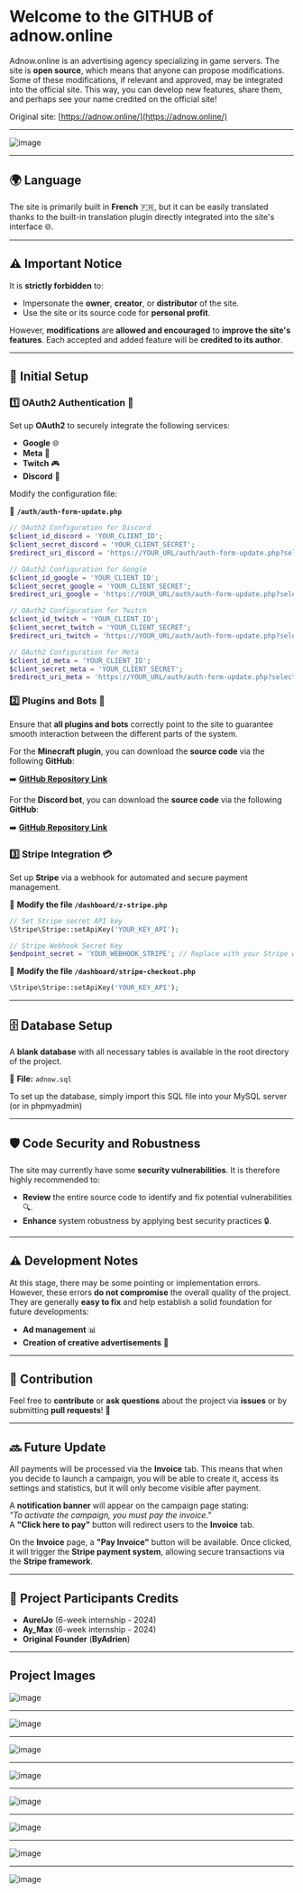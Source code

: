 # Welcome to the GITHUB of **adnow.online**

Adnow.online is an advertising agency specializing in game servers. The site is **open source**, which means that anyone can propose modifications. Some of these modifications, if relevant and approved, may be integrated into the official site. This way, you can develop new features, share them, and perhaps see your name credited on the official site!

Original site: [https://adnow.online/](https://adnow.online/)

---

![image](https://github.com/user-attachments/assets/b0f0c615-6052-44cb-baa3-f9806d5b63e8)

---

## 🌍 Language
The site is primarily built in **French** 🇫🇷, but it can be easily translated thanks to the built-in translation plugin directly integrated into the site's interface 🌐.

---

## ⚠️ Important Notice

It is **strictly forbidden** to:

- Impersonate the **owner**, **creator**, or **distributor** of the site.
- Use the site or its source code for **personal profit**.

However, **modifications** are **allowed and encouraged** to **improve the site's features**. Each accepted and added feature will be **credited to its author**.

---

## 🔧 Initial Setup

### 1️⃣ OAuth2 Authentication 🔐

Set up **OAuth2** to securely integrate the following services:

- **Google** 🌐
- **Meta** 📘
- **Twitch** 🎮
- **Discord** 💬

Modify the configuration file:

📂 **`/auth/auth-form-update.php`**

```php
// OAuth2 Configuration for Discord
$client_id_discord = 'YOUR_CLIENT_ID';
$client_secret_discord = 'YOUR_CLIENT_SECRET';
$redirect_uri_discord = 'https://YOUR_URL/auth/auth-form-update.php?selected_provider=discord';

// OAuth2 Configuration for Google
$client_id_google = 'YOUR_CLIENT_ID';
$client_secret_google = 'YOUR_CLIENT_SECRET';
$redirect_uri_google = 'https://YOUR_URL/auth/auth-form-update.php?selected_provider=google';

// OAuth2 Configuration for Twitch
$client_id_twitch = 'YOUR_CLIENT_ID';
$client_secret_twitch = 'YOUR_CLIENT_SECRET';
$redirect_uri_twitch = 'https://YOUR_URL/auth/auth-form-update.php?selected_provider=twitch';

// OAuth2 Configuration for Meta
$client_id_meta = 'YOUR_CLIENT_ID';
$client_secret_meta = 'YOUR_CLIENT_SECRET';
$redirect_uri_meta = 'https://YOUR_URL/auth/auth-form-update.php?selected_provider=meta';
```

### 2️⃣ Plugins and Bots 🤖

Ensure that **all plugins and bots** correctly point to the site to guarantee smooth interaction between the different parts of the system.

For the **Minecraft plugin**, you can download the **source code** via the following **GitHub**:

➡️ **[GitHub Repository Link](#)**

For the **Discord bot**, you can download the **source code** via the following **GitHub**:

➡️ **[GitHub Repository Link](#)**

### 3️⃣ Stripe Integration 💳

Set up **Stripe** via a webhook for automated and secure payment management.

📂 **Modify the file `/dashboard/z-stripe.php`**

```php
// Set Stripe secret API key
\Stripe\Stripe::setApiKey('YOUR_KEY_API');

// Stripe Webhook Secret Key
$endpoint_secret = 'YOUR_WEBHOOK_STRIPE'; // Replace with your Stripe webhook secret
```

📂 **Modify the file `/dashboard/stripe-checkout.php`**

```php
\Stripe\Stripe::setApiKey('YOUR_KEY_API');
```

---

## 🗄️ Database Setup

A **blank database** with all necessary tables is available in the root directory of the project.  

📂 **File:** `adnow.sql`  

To set up the database, simply import this SQL file into your MySQL server (or in phpmyadmin)

---

## 🛡️ Code Security and Robustness

The site may currently have some **security vulnerabilities**. It is therefore highly recommended to:

- **Review** the entire source code to identify and fix potential vulnerabilities 🔍.
- **Enhance** system robustness by applying best security practices 🔒.

---

## ⚠️ Development Notes

At this stage, there may be some pointing or implementation errors. However, these errors **do not compromise** the overall quality of the project. They are generally **easy to fix** and help establish a solid foundation for future developments:

- **Ad management** 📊
- **Creation of creative advertisements** 🎨

---

## 🤝 Contribution

Feel free to **contribute** or **ask questions** about the project via **issues** or by submitting **pull requests**! 🚀

---

## 🔜 Future Update

All payments will be processed via the **Invoice** tab. This means that when you decide to launch a campaign, you will be able to create it, access its settings and statistics, but it will only become visible after payment.

A **notification banner** will appear on the campaign page stating:  
*"To activate the campaign, you must pay the invoice."*  
A **"Click here to pay"** button will redirect users to the **Invoice** tab.

On the **Invoice** page, a **"Pay Invoice"** button will be available. Once clicked, it will trigger the **Stripe payment system**, allowing secure transactions via the **Stripe framework**.

---

## 👋 Project Participants Credits  

- **AurelJo** (6-week internship - 2024)
- **Ay_Max** (6-week internship - 2024)
- **Original Founder** (**ByAdrien**)

---

## Project Images

![image](https://github.com/user-attachments/assets/b0f0c615-6052-44cb-baa3-f9806d5b63e8)

---

![image](https://github.com/user-attachments/assets/51651748-65c8-417f-9b48-099817635a98)

---

![image](https://github.com/user-attachments/assets/3899a9f0-06a0-4ecc-bc11-430f7fffb690)

---

![image](https://github.com/user-attachments/assets/715bdefa-bace-4ba3-957a-b36b16b26483)

---

![image](https://github.com/user-attachments/assets/f786a044-52db-4d57-b8f9-fbde2df24287)

---

![image](https://github.com/user-attachments/assets/096d3b3f-edec-42bf-9dc5-8c5d19c40535)

---

![image](https://github.com/user-attachments/assets/9f5d784a-1674-47b8-afef-ddc40b8e9b93)

---

![image](https://github.com/user-attachments/assets/0d881e2f-fbe5-4a3c-9b7f-049e01559fb5)

